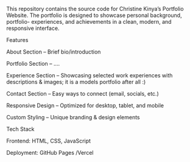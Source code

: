 This repository contains the source code for Christine Kinya’s Portfolio Website.
The portfolio is designed to showcase personal background, portfolio- experiences, and achievements in a clean, modern, and responsive interface.

Features

About Section – Brief bio/introduction

Portfolio Section – ....

Experience Section – Showcasing selected work experiences with descriptions & images; it is a models portfolio after all :)

Contact Section – Easy ways to connect (email, socials, etc.)

Responsive Design – Optimized for desktop, tablet, and mobile

Custom Styling – Unique branding & design elements

Tech Stack

Frontend: HTML, CSS, JavaScript


Deployment: GitHub Pages /Vercel 
